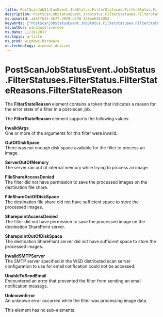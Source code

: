 ```yaml
---
title: PostScanJobStatusEvent.JobStatus.FilterStatuses.FilterStatus.FilterStateReasons.FilterStateReason
description: PostScanJobStatusEvent.JobStatus.FilterStatuses.FilterStatus.FilterStateReasons.FilterStateReason
ms.assetid: a51ff635-bb7f-4929-b478-138ce6552052
keywords: ["PostScanJobStatusEvent.JobStatus.FilterStatuses.FilterStatus.FilterStateReasons.FilterStateReason"]
ms.author: windowsdriverdev
ms.date: 11/28/2017
ms.topic: article
ms.prod: windows-hardware
ms.technology: windows-devices
---
```


# PostScanJobStatusEvent.JobStatus.FilterStatuses.FilterStatus.FilterStateReasons.FilterStateReason


The **FilterStateReason** element contains a token that indicates a reason for the error state of a filter in a post-scan job.

The **FilterStateReason** element supports the following values:

<span id="InvalidArgs"></span><span id="invalidargs"></span><span id="INVALIDARGS"></span>**InvalidArgs**  
One or more of the arguments for this filter were invalid.

<span id="OutOfDiskSpace"></span><span id="outofdiskspace"></span><span id="OUTOFDISKSPACE"></span>**OutOfDiskSpace**  
There was not enough disk space available for the filter to process an image.

<span id="ServerOutOfMemory"></span><span id="serveroutofmemory"></span><span id="SERVEROUTOFMEMORY"></span>**ServerOutOfMemory**  
The server ran out of internal memory while trying to process an image.

<span id="FileShareAccessDenied"></span><span id="fileshareaccessdenied"></span><span id="FILESHAREACCESSDENIED"></span>**FileShareAccessDenied**  
The filter did not have permission to save the processed images on the destination file share.

<span id="FileShareOutOfDiskSpace"></span><span id="fileshareoutofdiskspace"></span><span id="FILESHAREOUTOFDISKSPACE"></span>**FileShareOutOfDiskSpace**  
The destination file share did not have sufficient space to store the processed images.

<span id="SharepointAccessDenied"></span><span id="sharepointaccessdenied"></span><span id="SHAREPOINTACCESSDENIED"></span>**SharepointAccessDenied**  
The filter did not have permission to save the processed image on the destination SharePoint server.

<span id="SharepointOutOfDiskSpace"></span><span id="sharepointoutofdiskspace"></span><span id="SHAREPOINTOUTOFDISKSPACE"></span>**SharepointOutOfDiskSpace**  
The destination SharePoint server did not have sufficient space to store the processed images.

<span id="InvalidSMTPServer"></span><span id="invalidsmtpserver"></span><span id="INVALIDSMTPSERVER"></span>**InvalidSMTPServer**  
The SMTP server specified in the WSD distributed scan server configuration to use for email notification could not be accessed.

<span id="UnableToSendEmail"></span><span id="unabletosendemail"></span><span id="UNABLETOSENDEMAIL"></span>**UnableToSendEmail**  
Encountered an error that prevented the filter from sending an email notification message.

<span id="UnknownError"></span><span id="unknownerror"></span><span id="UNKNOWNERROR"></span>**UnknownError**  
An unknown error occurred while the filter was processing image data.

This element has no sub-elements.

 

 





